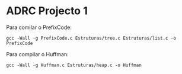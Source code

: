 # ADRC Projecto 1

Para comilar o PrefixCode:

    gcc -Wall -g PrefixCode.c Estruturas/tree.c Estruturas/list.c -o PrefixCode

Para compilar o Huffman:

    gcc -Wall -g Huffman.c Estruturas/heap.c -o Huffman 

